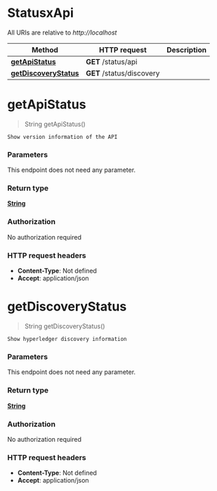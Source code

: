 # StatusxApi

All URIs are relative to *http://localhost*

Method | HTTP request | Description
------------- | ------------- | -------------
[**getApiStatus**](StatusxApi.md#getApiStatus) | **GET** /status/api | 
[**getDiscoveryStatus**](StatusxApi.md#getDiscoveryStatus) | **GET** /status/discovery | 


<a name="getApiStatus"></a>
# **getApiStatus**
> String getApiStatus()



    Show version information of the API

### Parameters
This endpoint does not need any parameter.

### Return type

[**String**](../Models/string.md)

### Authorization

No authorization required

### HTTP request headers

- **Content-Type**: Not defined
- **Accept**: application/json

<a name="getDiscoveryStatus"></a>
# **getDiscoveryStatus**
> String getDiscoveryStatus()



    Show hyperledger discovery information

### Parameters
This endpoint does not need any parameter.

### Return type

[**String**](../Models/string.md)

### Authorization

No authorization required

### HTTP request headers

- **Content-Type**: Not defined
- **Accept**: application/json

